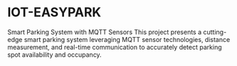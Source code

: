 # IOT-EASYPARK
Smart Parking System with MQTT Sensors 
This project presents a cutting-edge smart parking system leveraging MQTT sensor technologies, distance measurement, and real-time communication to accurately detect parking spot availability and occupancy.
